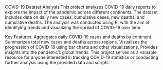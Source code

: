 COVID-19 Dataset Analysis
This project analyzes COVID-19 daily reports to explore the impact of the pandemic across different continents. The dataset includes data on daily new cases, cumulative cases, new deaths, and cumulative deaths. The analysis was conducted using R, with the aim of identifying trends and visualizing the spread of COVID-19 over time.

Key Features:
Aggregates daily COVID-19 cases and deaths by continent.
Summarizes total new cases and deaths across regions.
Visualizes the progression of COVID-19 using bar charts and other visualizations.
Provides insights into the pandemic’s global trends.
This project serves as a valuable resource for anyone interested in tracking COVID-19 statistics or conducting further analysis using the provided data and scripts.

